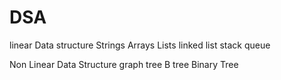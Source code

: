# DSA

linear Data structure 
Strings
Arrays
Lists
linked list
stack
queue
<T>

Non Linear Data Structure
graph 
tree
B tree
Binary Tree
